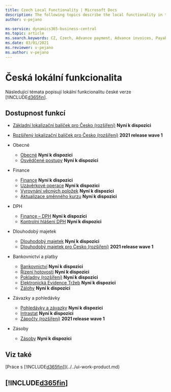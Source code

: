 ```yaml
---
title: Czech Local Functionality | Microsoft Docs
description: The following topics describe the local functionality in the Czech version of Business Central.
author: v-pejano

ms-service: dynamics365-business-central
ms.topic: article
ms.search.keywords: CZ, Czech, Advance payment, Advance invoices, Payables, Finance,  Cash, EET, Cash Desk
ms.date: 03/01/2021
ms.reviewer: v-pejano
ms.author: v-pejano
---
```


# Česká lokální funkcionalita

Následující témata popisují lokální funkcionalitu české verze [!INCLUDE[d365fin](../../includes/d365fin_md.md)].

## Dostupnost funkcí

* [Základní lokalizační balíček pro Česko (rozšíření)](ui-extensions-core-localization-pack-cz.md) **Nyní k dispozici**
* [Rozšířený lokalizační balíček pro Česko (rozšíření)](LocalFunctionality/Czech/ui-extensions-advanced-localization-pack-cz.md) **2021 release wave 1**

* Obecné
  * [Obecné](general.md) **Nyní k dispozici**
  * [Osvědčené postupy](best-practices.md) **Nyní k dispozici**

* Finance
  * [Finance](finance.md) **Nyní k dispozici**
  * [Uzávěrkové operace](year-close-operations.md) **Nyní k dispozici**
  * [Vyrovnání věcných položek](general-ledger-entries-application.md) **Nyní k dispozici**
  * [Aktualizace směnného kurzu](exchange-rate-update.md) **Nyní k dispozici**

* DPH
  * [Finance – DPH](finance-vat.md) **Nyní k dispozici**
  * [Kontrolní hlášení DPH](vat-control-report.md) **Nyní k dispozici**

* Dlouhodobý majetek
  * [Dlouhodobý majetek](fixed-assets.md) **Nyní k dispozici**
  * [Dlouhodobý majetek pro Česko (rozšíření)](ui-extensions-fixed-asset-localization-cz.md) **2021 release wave 1**

* Bankovnictví a platby
  * [Bankovnictví](bank-feature.md) **Nyní k dispozici**
  * [Řízení hotovosti](cash-desk-management.md) **Nyní k dispozici**
  * [Pokladny (rozšíření)](ui-extensions-cash-desk-localization-cz.md) **Nyní k dispozici**
  * [Elektronická Evidence Tržeb](eet.md) **Nyní k dispozici**
  * [Zálohy](advances.md) **Nyní k dispozici**

* Závazky a pohledávky
  * [Pohledávky a závazky](receivables-payables.md) **Nyní k dispozici**
  * [Intrastat](intrastat.md) **Nyní k dispozici**
  * [Zápočty (rozšíření)](ui-extensions-compensations-localization-cz.md) **2021 release wave 1**

* Zásoby
  * [Zásoby](inventory.md) **Nyní k dispozici**

## Viz také

[Práce s [!INCLUDE[d365fin](../../includes/d365fin_md.md)]](../../ui-work-product.md)

## [!INCLUDE[d365fin](../../includes/free_trial_md.md)]
